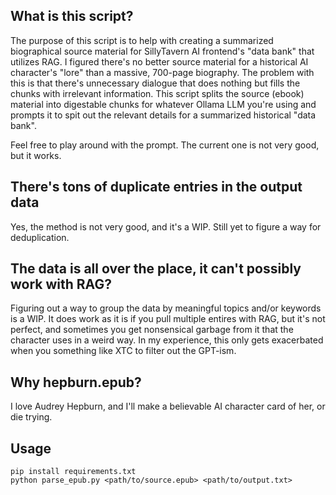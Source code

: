 ## What is this script?
The purpose of this script is to help with creating a summarized biographical source material for SillyTavern AI frontend's "data bank" that utilizes RAG.
I figured there's no better source material for a historical AI character's "lore" than a massive, 700-page biography. The problem with this is that there's
unnecessary dialogue that does nothing but fills the chunks with irrelevant information. This script splits the source (ebook) material into digestable
chunks for whatever Ollama LLM you're using and prompts it to spit out the relevant details for a summarized historical "data bank".

Feel free to play around with the prompt. The current one is not very good, but it works.


## There's tons of duplicate entries in the output data
Yes, the method is not very good, and it's a WIP. Still yet to figure a way for deduplication.


## The data is all over the place, it can't possibly work with RAG?
Figuring out a way to group the data by meaningful topics and/or keywords is a WIP. It does work as it is if you pull multiple entires with RAG, but it's not perfect, and sometimes
you get nonsensical garbage from it that the character uses in a weird way. In my experience, this only gets exacerbated when you something like XTC to filter out the GPT-ism.

## Why hepburn.epub?
I love Audrey Hepburn, and I'll make a believable AI character card of her, or die trying.

## Usage
```
pip install requirements.txt
python parse_epub.py <path/to/source.epub> <path/to/output.txt>
```
